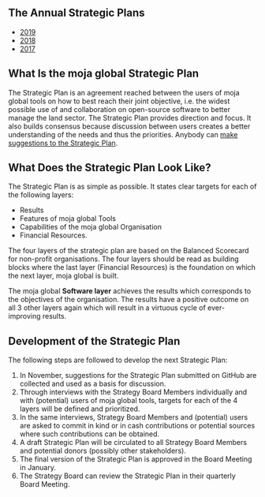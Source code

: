 ## The Annual Strategic Plans

-   [2019](./Strategic-Plan/2019.md)
-   [2018](./Strategic-Plan/2018.md)
-   [2017](./Strategic-Plan/2017.md)

## What Is the moja global Strategic Plan

The Strategic Plan is an agreement reached between the users of moja global tools on how to best reach their joint objective, i.e. the widest possible use of and collaboration on open-source software to better manage the land sector. The Strategic Plan provides direction and focus. It also builds consensus because discussion between users creates a better understanding of the needs and thus the priorities. Anybody can [make suggestions to the Strategic Plan](../Contributing/How-to-Provide-Strategic-Advice.md).

## What Does the Strategic Plan Look Like?

The Strategic Plan is as simple as possible. It states clear targets for each of the following layers:

-   Results
-   Features of moja global Tools
-   Capabilities of the moja global Organisation
-   Financial Resources.

The four layers of the strategic plan are based on the Balanced Scorecard for non-profit organisations. The four layers should be read as building blocks where the last layer (Financial Resources) is the foundation on which the next layer, moja global is built.

The moja global **Software layer** achieves the results which corresponds to the objectives of the organisation. The results have a positive outcome on all 3 other layers again which will result in a virtuous cycle of ever-improving results.

## Development of the Strategic Plan

The following steps are followed to develop the next Strategic Plan:

1.  In November, suggestions for the Strategic Plan submitted on GitHub are collected and used as a basis for discussion.
2.  Through interviews with the Strategy Board Members individually and with (potential) users of moja global tools, targets for each of the 4 layers will be defined and prioritized.
3.  In the same interviews, Strategy Board Members and (potential) users are asked to commit in kind or in cash contributions or potential sources where such contributions can be obtained.
4.  A draft Strategic Plan will be circulated to all Strategy Board Members and potential donors (possibly other stakeholders).
5.  The final version of the Strategic Plan is approved in the Board Meeting in January.
6.  The Strategy Board can review the Strategic Plan in their quarterly Board Meeting.

